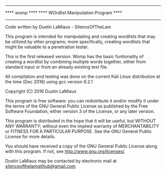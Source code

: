 ***************************************
****		womp		   ****
**** WOrdlist Manipulation Program ****
***************************************

Code written by Dustin LaMiaux - SilenceOfTheLam

This program is intended for manipulating and creating wordlists that may be utilized by other programs; more specifically, creating wordlists that might be valuable to a penetration tester. 

This is the first released version. Womp has the basic funtionality of creating a wordlist by combining multiple words together, either from standard input or from an already existing text file.

All compilation and testing was done on the current Kali Linux distribution at the time (Dec 2016) using gcc version 6.2.1

Copyright (C) 2016 Dustin LaMiaux

This program is free software: you can redistribute it and/or modify
it under the terms of the GNU General Public License as published by
the Free Software Foundation, either version 3 of the License, or
any later version.

This program is distributed in the hope that it will be useful,
but WITHOUT ANY WARRANTY; without even the implied warranty of
MERCHANTABILITY or FITNESS FOR A PARTICULAR PURPOSE.  See the
GNU General Public License for more details.

You should have received a copy of the GNU General Public License
along with this program.  If not, see <http://www.gnu.org/licenses/>.

Dustin LaMiaux may be contacted by electronic mail at <a href="mailto:silenceofthelamgithub@gmail.com">silenceofthelamgithub@gmail.com</a>
